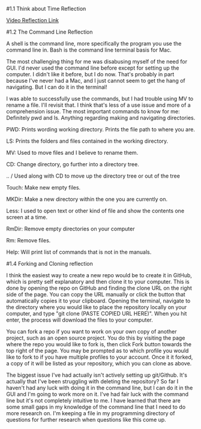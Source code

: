 #1.1 Think about Time Reflection

[Video Reflection Link](https://www.youtube.com/watch?v=Q4PUZZ8UtBI)

#1.2 The Command Line Reflection

A shell is the command line, more specifically the program you use the command line in. Bash is the command line terminal basis for Mac.

The most challenging thing for me was disabusing myself of the need for GUI. I'd never used the command line before except for setting up the computer. I didn't like it before, but I do now. That's probably in part because I've never had a Mac, and I just cannot seem to get the hang of navigating. But I can do it in the terminal!

I was able to successfully use the commands, but I had trouble using MV to rename a file. I'll revisit that. I think that's less of a use issue and more of a comprehension issue. The most important commands to know for me: Definitely pwd and ls. Anything regarding making and navigating directories.

PWD: Prints wording working directory. Prints the file path to where you are.

LS: Prints the folders and files contained in the working directory.

MV: Used to move files and I believe to rename them.

CD: Change directory, go further into a directory tree.

.. / Used along with CD to move up the directory tree or out of the tree

Touch: Make new empty files.

MKDir: Make a new directory within the one you are currently on.

Less: I used to open text or other kind of file and show the contents one screen at a time.

RmDir: Remove empty directories on your computer

Rm: Remove files.

Help: Will print list of commands that is not in the manuals.



#1.4 Forking and Cloning reflection

I think the easiest way to create a new repo would be to create it in GitHub, which is pretty self explanatory and then clone it to your computer. This is done by opening the repo on GitHub and finding the clone URL on the right side of the page. You can copy the URL manually or click the button that automatically copies it to your clipboard. Opening the terminal, navigate to the directory where you would like to place the repository locally on your computer, and type "git clone (PASTE COPIED URL HERE)". When you hit enter, the process will download the files to your computer.

You can fork a repo if you want to work on your own copy of another project, such as an open source project. You do this by visiting the page where the repo you would like to fork is, then click Fork button towards the top right of the page. You may be prompted as to which profile you would like to fork to if you have multiple profiles to your account. Once it it forked, a copy of it will be listed as your repository, which you can clone as above.

The biggest issue I've had actually isn't actively setting up git/Github. It's actually that I've been struggling with deleting the repository? So far I haven't had any luck with doing it in the command line, but I can do it in the GUI and I'm going to work more on it. I've had fair luck with the command line but it's not completely intuitive to me. I have learned that there are some small gaps in my knowledge of the command line that I need to do more research on. I'm keeping a file in my programming directory of questions for further research when questions like this come up.